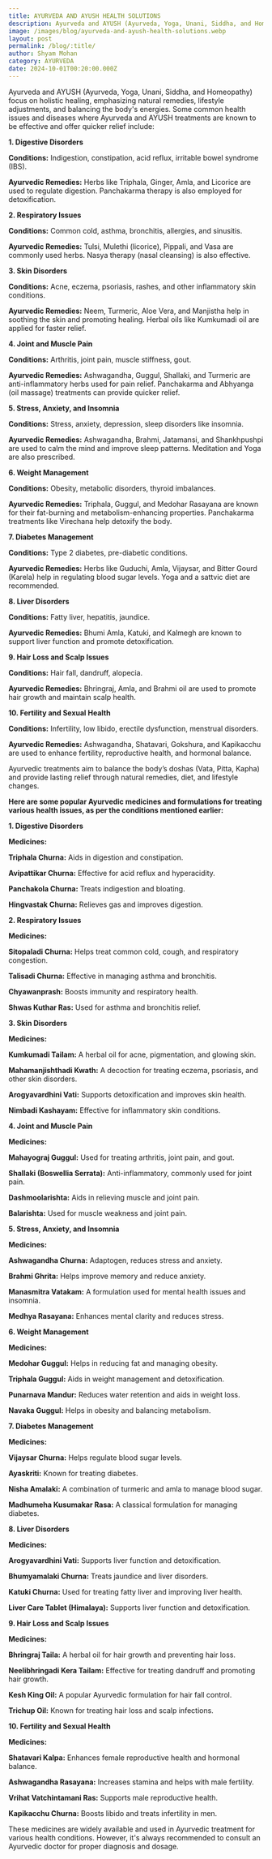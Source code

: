 ```yaml
---
title: AYURVEDA AND AYUSH HEALTH SOLUTIONS
description: Ayurveda and AYUSH (Ayurveda, Yoga, Unani, Siddha, and Homeopathy)
image: /images/blog/ayurveda-and-ayush-health-solutions.webp
layout: post
permalink: /blog/:title/
author: Shyam Mohan
category: AYURVEDA
date: 2024-10-01T00:20:00.000Z
---
```

Ayurveda and AYUSH (Ayurveda, Yoga, Unani, Siddha, and Homeopathy) focus on holistic healing, emphasizing natural remedies, lifestyle adjustments, and balancing the body's energies. Some common health issues and diseases where Ayurveda and AYUSH treatments are known to be effective and offer quicker relief include:

**1. Digestive Disorders**

**Conditions:** Indigestion, constipation, acid reflux, irritable bowel syndrome (IBS).

**Ayurvedic Remedies:** Herbs like Triphala, Ginger, Amla, and Licorice are used to regulate digestion. Panchakarma therapy is also employed for detoxification.

**2. Respiratory Issues**

**Conditions:** Common cold, asthma, bronchitis, allergies, and sinusitis.

**Ayurvedic Remedies:** Tulsi, Mulethi (licorice), Pippali, and Vasa are commonly used herbs. Nasya therapy (nasal cleansing) is also effective.

**3. Skin Disorders**

**Conditions:** Acne, eczema, psoriasis, rashes, and other inflammatory skin conditions.

**Ayurvedic Remedies:** Neem, Turmeric, Aloe Vera, and Manjistha help in soothing the skin and promoting healing. Herbal oils like Kumkumadi oil are applied for faster relief.

**4. Joint and Muscle Pain**

**Conditions:** Arthritis, joint pain, muscle stiffness, gout.

**Ayurvedic Remedies:** Ashwagandha, Guggul, Shallaki, and Turmeric are anti-inflammatory herbs used for pain relief. Panchakarma and Abhyanga (oil massage) treatments can provide quicker relief.

**5. Stress, Anxiety, and Insomnia**

**Conditions:** Stress, anxiety, depression, sleep disorders like insomnia.

**Ayurvedic Remedies:** Ashwagandha, Brahmi, Jatamansi, and Shankhpushpi are used to calm the mind and improve sleep patterns. Meditation and Yoga are also prescribed.

**6. Weight Management**

**Conditions:** Obesity, metabolic disorders, thyroid imbalances.

**Ayurvedic Remedies:** Triphala, Guggul, and Medohar Rasayana are known for their fat-burning and metabolism-enhancing properties. Panchakarma treatments like Virechana help detoxify the body.

**7. Diabetes Management**

**Conditions:** Type 2 diabetes, pre-diabetic conditions.

**Ayurvedic Remedies:** Herbs like Guduchi, Amla, Vijaysar, and Bitter Gourd (Karela) help in regulating blood sugar levels. Yoga and a sattvic diet are recommended.

**8. Liver Disorders**

**Conditions:** Fatty liver, hepatitis, jaundice.

**Ayurvedic Remedies:** Bhumi Amla, Katuki, and Kalmegh are known to support liver function and promote detoxification.

**9. Hair Loss and Scalp Issues**

**Conditions:** Hair fall, dandruff, alopecia.

**Ayurvedic Remedies:** Bhringraj, Amla, and Brahmi oil are used to promote hair growth and maintain scalp health.

**10. Fertility and Sexual Health**

**Conditions:** Infertility, low libido, erectile dysfunction, menstrual disorders.

**Ayurvedic Remedies:** Ashwagandha, Shatavari, Gokshura, and Kapikacchu are used to enhance fertility, reproductive health, and hormonal balance.

Ayurvedic treatments aim to balance the body’s doshas (Vata, Pitta, Kapha) and provide lasting relief through natural remedies, diet, and lifestyle changes.



**Here are some popular Ayurvedic medicines and formulations for treating various health issues, as per the conditions mentioned earlier:**

**1. Digestive Disorders**

**Medicines:**

**Triphala Churna:** Aids in digestion and constipation.

**Avipattikar Churna:** Effective for acid reflux and hyperacidity.

**Panchakola Churna:** Treats indigestion and bloating.

**Hingvastak Churna:** Relieves gas and improves digestion.

**2. Respiratory Issues**

**Medicines:**

**Sitopaladi Churna:** Helps treat common cold, cough, and respiratory congestion.

**Talisadi Churna:** Effective in managing asthma and bronchitis.

**Chyawanprash:** Boosts immunity and respiratory health.

**Shwas Kuthar Ras:** Used for asthma and bronchitis relief.

**3. Skin Disorders**

**Medicines:**

**Kumkumadi Tailam:** A herbal oil for acne, pigmentation, and glowing skin.

**Mahamanjishthadi Kwath:** A decoction for treating eczema, psoriasis, and other skin disorders.

**Arogyavardhini Vati:** Supports detoxification and improves skin health.

**Nimbadi Kashayam:** Effective for inflammatory skin conditions.

**4. Joint and Muscle Pain**

**Medicines:**

**Mahayograj Guggul:** Used for treating arthritis, joint pain, and gout.

**Shallaki (Boswellia Serrata):** Anti-inflammatory, commonly used for joint pain.

**Dashmoolarishta:** Aids in relieving muscle and joint pain.

**Balarishta:** Used for muscle weakness and joint pain.

**5. Stress, Anxiety, and Insomnia**

**Medicines:**

**Ashwagandha Churna:** Adaptogen, reduces stress and anxiety.

**Brahmi Ghrita:** Helps improve memory and reduce anxiety.

**Manasmitra Vatakam:** A formulation used for mental health issues and insomnia.

**Medhya Rasayana:** Enhances mental clarity and reduces stress.

**6. Weight Management**

**Medicines:**

**Medohar Guggul:** Helps in reducing fat and managing obesity.

**Triphala Guggul:** Aids in weight management and detoxification.

**Punarnava Mandur:** Reduces water retention and aids in weight loss.

**Navaka Guggul:** Helps in obesity and balancing metabolism.

**7. Diabetes Management**

**Medicines:**

**Vijaysar Churna:** Helps regulate blood sugar levels.

**Ayaskriti:** Known for treating diabetes.

**Nisha Amalaki:** A combination of turmeric and amla to manage blood sugar.

**Madhumeha Kusumakar Rasa:** A classical formulation for managing diabetes.

**8. Liver Disorders**

**Medicines:**

**Arogyavardhini Vati:** Supports liver function and detoxification.

**Bhumyamalaki Churna:** Treats jaundice and liver disorders.

**Katuki Churna:** Used for treating fatty liver and improving liver health.

**Liver Care Tablet (Himalaya):** Supports liver function and detoxification.

**9. Hair Loss and Scalp Issues**

**Medicines:**

**Bhringraj Taila:** A herbal oil for hair growth and preventing hair loss.

**Neelibhringadi Kera Tailam:** Effective for treating dandruff and promoting hair growth.

**Kesh King Oil:** A popular Ayurvedic formulation for hair fall control.

**Trichup Oil:** Known for treating hair loss and scalp infections.

**10. Fertility and Sexual Health**

**Medicines:**

**Shatavari Kalpa:** Enhances female reproductive health and hormonal balance.

**Ashwagandha Rasayana:** Increases stamina and helps with male fertility.

**Vrihat Vatchintamani Ras:** Supports male reproductive health.

**Kapikacchu Churna:** Boosts libido and treats infertility in men.

These medicines are widely available and used in Ayurvedic treatment for various health conditions. However, it's always recommended to consult an Ayurvedic doctor for proper diagnosis and dosage.
